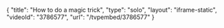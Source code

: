 {
    "title": "How to do a magic trick",
    "type": "solo",
    "layout": "iframe-static",
    "videoId": "3786577",
    "url": "\/tvpembed\/3786577"
}